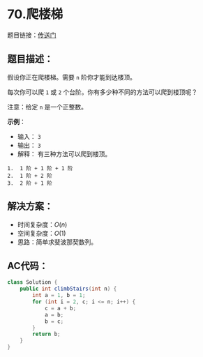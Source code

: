 # 70.爬楼梯
题目链接：[传送门](https://leetcode-cn.com/problems/climbing-stairs/)

## 题目描述：
假设你正在爬楼梯。需要 `n` 阶你才能到达楼顶。

每次你可以爬 `1` 或 `2` 个台阶。你有多少种不同的方法可以爬到楼顶呢？

注意：给定 `n` 是一个正整数。

**示例**：

- 输入： `3`
- 输出： `3`
- 解释： 有三种方法可以爬到楼顶。

```
1.  1 阶 + 1 阶 + 1 阶
2.  1 阶 + 2 阶
3.  2 阶 + 1 阶
```

## 解决方案：
- 时间复杂度：$O(n)$
- 空间复杂度：$O(1)$
- 思路：简单求斐波那契数列。

## AC代码：
```java
class Solution {
	public int climbStairs(int n) {
		int a = 1, b = 1;
		for (int i = 2, c; i <= n; i++) {
			c = a + b;
			a = b;
			b = c;
		}
		return b;
	}
}
```